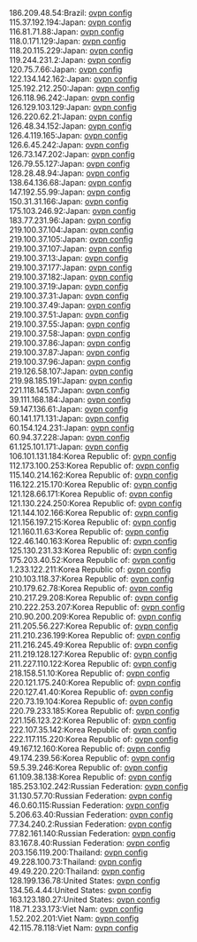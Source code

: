 186.209.48.54:Brazil: [ovpn config](vpn/186_209_48_54.ovpn)  
115.37.192.194:Japan: [ovpn config](vpn/115_37_192_194.ovpn)  
116.81.71.88:Japan: [ovpn config](vpn/116_81_71_88.ovpn)  
118.0.171.129:Japan: [ovpn config](vpn/118_0_171_129.ovpn)  
118.20.115.229:Japan: [ovpn config](vpn/118_20_115_229.ovpn)  
119.244.231.2:Japan: [ovpn config](vpn/119_244_231_2.ovpn)  
120.75.7.66:Japan: [ovpn config](vpn/120_75_7_66.ovpn)  
122.134.142.162:Japan: [ovpn config](vpn/122_134_142_162.ovpn)  
125.192.212.250:Japan: [ovpn config](vpn/125_192_212_250.ovpn)  
126.118.96.242:Japan: [ovpn config](vpn/126_118_96_242.ovpn)  
126.129.103.129:Japan: [ovpn config](vpn/126_129_103_129.ovpn)  
126.220.62.21:Japan: [ovpn config](vpn/126_220_62_21.ovpn)  
126.48.34.152:Japan: [ovpn config](vpn/126_48_34_152.ovpn)  
126.4.119.165:Japan: [ovpn config](vpn/126_4_119_165.ovpn)  
126.6.45.242:Japan: [ovpn config](vpn/126_6_45_242.ovpn)  
126.73.147.202:Japan: [ovpn config](vpn/126_73_147_202.ovpn)  
126.79.55.127:Japan: [ovpn config](vpn/126_79_55_127.ovpn)  
128.28.48.94:Japan: [ovpn config](vpn/128_28_48_94.ovpn)  
138.64.136.68:Japan: [ovpn config](vpn/138_64_136_68.ovpn)  
147.192.55.99:Japan: [ovpn config](vpn/147_192_55_99.ovpn)  
150.31.31.166:Japan: [ovpn config](vpn/150_31_31_166.ovpn)  
175.103.246.92:Japan: [ovpn config](vpn/175_103_246_92.ovpn)  
183.77.231.96:Japan: [ovpn config](vpn/183_77_231_96.ovpn)  
219.100.37.104:Japan: [ovpn config](vpn/219_100_37_104.ovpn)  
219.100.37.105:Japan: [ovpn config](vpn/219_100_37_105.ovpn)  
219.100.37.107:Japan: [ovpn config](vpn/219_100_37_107.ovpn)  
219.100.37.13:Japan: [ovpn config](vpn/219_100_37_13.ovpn)  
219.100.37.177:Japan: [ovpn config](vpn/219_100_37_177.ovpn)  
219.100.37.182:Japan: [ovpn config](vpn/219_100_37_182.ovpn)  
219.100.37.19:Japan: [ovpn config](vpn/219_100_37_19.ovpn)  
219.100.37.31:Japan: [ovpn config](vpn/219_100_37_31.ovpn)  
219.100.37.49:Japan: [ovpn config](vpn/219_100_37_49.ovpn)  
219.100.37.51:Japan: [ovpn config](vpn/219_100_37_51.ovpn)  
219.100.37.55:Japan: [ovpn config](vpn/219_100_37_55.ovpn)  
219.100.37.58:Japan: [ovpn config](vpn/219_100_37_58.ovpn)  
219.100.37.86:Japan: [ovpn config](vpn/219_100_37_86.ovpn)  
219.100.37.87:Japan: [ovpn config](vpn/219_100_37_87.ovpn)  
219.100.37.96:Japan: [ovpn config](vpn/219_100_37_96.ovpn)  
219.126.58.107:Japan: [ovpn config](vpn/219_126_58_107.ovpn)  
219.98.185.191:Japan: [ovpn config](vpn/219_98_185_191.ovpn)  
221.118.145.17:Japan: [ovpn config](vpn/221_118_145_17.ovpn)  
39.111.168.184:Japan: [ovpn config](vpn/39_111_168_184.ovpn)  
59.147.136.61:Japan: [ovpn config](vpn/59_147_136_61.ovpn)  
60.141.171.131:Japan: [ovpn config](vpn/60_141_171_131.ovpn)  
60.154.124.231:Japan: [ovpn config](vpn/60_154_124_231.ovpn)  
60.94.37.228:Japan: [ovpn config](vpn/60_94_37_228.ovpn)  
61.125.101.171:Japan: [ovpn config](vpn/61_125_101_171.ovpn)  
106.101.131.184:Korea Republic of: [ovpn config](vpn/106_101_131_184.ovpn)  
112.173.100.253:Korea Republic of: [ovpn config](vpn/112_173_100_253.ovpn)  
115.140.214.162:Korea Republic of: [ovpn config](vpn/115_140_214_162.ovpn)  
116.122.215.170:Korea Republic of: [ovpn config](vpn/116_122_215_170.ovpn)  
121.128.66.171:Korea Republic of: [ovpn config](vpn/121_128_66_171.ovpn)  
121.130.224.250:Korea Republic of: [ovpn config](vpn/121_130_224_250.ovpn)  
121.144.102.166:Korea Republic of: [ovpn config](vpn/121_144_102_166.ovpn)  
121.156.197.215:Korea Republic of: [ovpn config](vpn/121_156_197_215.ovpn)  
121.160.11.63:Korea Republic of: [ovpn config](vpn/121_160_11_63.ovpn)  
122.46.140.163:Korea Republic of: [ovpn config](vpn/122_46_140_163.ovpn)  
125.130.231.33:Korea Republic of: [ovpn config](vpn/125_130_231_33.ovpn)  
175.203.40.52:Korea Republic of: [ovpn config](vpn/175_203_40_52.ovpn)  
1.233.122.211:Korea Republic of: [ovpn config](vpn/1_233_122_211.ovpn)  
210.103.118.37:Korea Republic of: [ovpn config](vpn/210_103_118_37.ovpn)  
210.179.62.78:Korea Republic of: [ovpn config](vpn/210_179_62_78.ovpn)  
210.217.29.208:Korea Republic of: [ovpn config](vpn/210_217_29_208.ovpn)  
210.222.253.207:Korea Republic of: [ovpn config](vpn/210_222_253_207.ovpn)  
210.90.200.209:Korea Republic of: [ovpn config](vpn/210_90_200_209.ovpn)  
211.205.56.227:Korea Republic of: [ovpn config](vpn/211_205_56_227.ovpn)  
211.210.236.199:Korea Republic of: [ovpn config](vpn/211_210_236_199.ovpn)  
211.216.245.49:Korea Republic of: [ovpn config](vpn/211_216_245_49.ovpn)  
211.219.128.127:Korea Republic of: [ovpn config](vpn/211_219_128_127.ovpn)  
211.227.110.122:Korea Republic of: [ovpn config](vpn/211_227_110_122.ovpn)  
218.158.51.10:Korea Republic of: [ovpn config](vpn/218_158_51_10.ovpn)  
220.121.175.240:Korea Republic of: [ovpn config](vpn/220_121_175_240.ovpn)  
220.127.41.40:Korea Republic of: [ovpn config](vpn/220_127_41_40.ovpn)  
220.73.19.104:Korea Republic of: [ovpn config](vpn/220_73_19_104.ovpn)  
220.79.233.185:Korea Republic of: [ovpn config](vpn/220_79_233_185.ovpn)  
221.156.123.22:Korea Republic of: [ovpn config](vpn/221_156_123_22.ovpn)  
222.107.35.142:Korea Republic of: [ovpn config](vpn/222_107_35_142.ovpn)  
222.117.115.220:Korea Republic of: [ovpn config](vpn/222_117_115_220.ovpn)  
49.167.12.160:Korea Republic of: [ovpn config](vpn/49_167_12_160.ovpn)  
49.174.239.56:Korea Republic of: [ovpn config](vpn/49_174_239_56.ovpn)  
59.5.39.246:Korea Republic of: [ovpn config](vpn/59_5_39_246.ovpn)  
61.109.38.138:Korea Republic of: [ovpn config](vpn/61_109_38_138.ovpn)  
185.253.102.242:Russian Federation: [ovpn config](vpn/185_253_102_242.ovpn)  
31.130.57.70:Russian Federation: [ovpn config](vpn/31_130_57_70.ovpn)  
46.0.60.115:Russian Federation: [ovpn config](vpn/46_0_60_115.ovpn)  
5.206.63.40:Russian Federation: [ovpn config](vpn/5_206_63_40.ovpn)  
77.34.240.2:Russian Federation: [ovpn config](vpn/77_34_240_2.ovpn)  
77.82.161.140:Russian Federation: [ovpn config](vpn/77_82_161_140.ovpn)  
83.167.8.40:Russian Federation: [ovpn config](vpn/83_167_8_40.ovpn)  
203.156.119.200:Thailand: [ovpn config](vpn/203_156_119_200.ovpn)  
49.228.100.73:Thailand: [ovpn config](vpn/49_228_100_73.ovpn)  
49.49.220.220:Thailand: [ovpn config](vpn/49_49_220_220.ovpn)  
128.199.136.78:United States: [ovpn config](vpn/128_199_136_78.ovpn)  
134.56.4.44:United States: [ovpn config](vpn/134_56_4_44.ovpn)  
163.123.180.27:United States: [ovpn config](vpn/163_123_180_27.ovpn)  
118.71.233.173:Viet Nam: [ovpn config](vpn/118_71_233_173.ovpn)  
1.52.202.201:Viet Nam: [ovpn config](vpn/1_52_202_201.ovpn)  
42.115.78.118:Viet Nam: [ovpn config](vpn/42_115_78_118.ovpn)  
